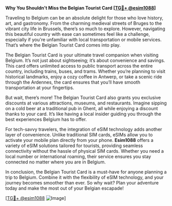 **Why You Shouldn't Miss the Belgian Tourist Card [[TG💪+ @esim1088](https://t.me/s/esim1088)]**

Traveling to Belgium can be an absolute delight for those who love history, art, and gastronomy. From the charming medieval streets of Bruges to the vibrant city life in Brussels, there’s so much to explore. However, navigating this beautiful country with ease can sometimes feel like a challenge, especially if you're unfamiliar with local transportation or mobile services. That’s where the Belgian Tourist Card comes into play.

The Belgian Tourist Card is your ultimate travel companion when visiting Belgium. It’s not just about sightseeing; it’s about convenience and savings. This card offers unlimited access to public transport across the entire country, including trains, buses, and trams. Whether you’re planning to visit historical landmarks, enjoy a cozy coffee in Antwerp, or take a scenic ride through the Ardennes, the card ensures that you’ll have smooth transportation at your fingertips.

But wait, there’s more! The Belgian Tourist Card also grants you exclusive discounts at various attractions, museums, and restaurants. Imagine sipping on a cold beer at a traditional pub in Ghent, all while enjoying a discount thanks to your card. It’s like having a local insider guiding you through the best experiences Belgium has to offer.

For tech-savvy travelers, the integration of eSIM technology adds another layer of convenience. Unlike traditional SIM cards, eSIMs allow you to activate your mobile plan directly from your phone. **Esim1088** offers a variety of eSIM solutions tailored for tourists, providing seamless connectivity without the hassle of physical SIM cards. Whether you need a local number or international roaming, their service ensures you stay connected no matter where you are in Belgium.

In conclusion, the Belgian Tourist Card is a must-have for anyone planning a trip to Belgium. Combine it with the flexibility of eSIM technology, and your journey becomes smoother than ever. So why wait? Plan your adventure today and make the most out of your Belgian escapade! 

[[TG💪+ @esim1088](https://t.me/s/esim1088) ![Image](https://i.postimg.cc/Y0z9fWf4/image.png)]